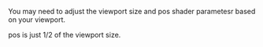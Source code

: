 You may need to adjust the viewport size and pos shader parametesr based on your viewport.

pos is just 1/2 of the viewport size.
